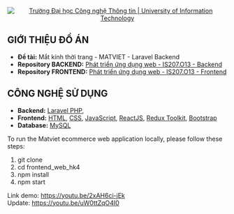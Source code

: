 <p align="center">
  <a href="https://www.uit.edu.vn/" title="Trường Đại học Công nghệ Thông tin" style="border: none;">
    <img src="https://i.imgur.com/WmMnSRt.png" alt="Trường Đại học Công nghệ Thông tin | University of Information Technology">
  </a>
</p>

## GIỚI THIỆU ĐỒ ÁN

- **Đề tài:** Mắt kính thời trang - MATVIET - Laravel Backend
- **Repository BACKEND:** [Phát triển ứng dụng web - IS207.O13 - Backend](https://github.com/duonguwu/backend_web_hk4)
- **Repository FRONTEND:** [Phát triển ứng dụng web - IS207.O13 - Frontend](https://github.com/duonguwu/frontend_web_hk4)

## CÔNG NGHỆ SỬ DỤNG

- **Backend:** [Laravel PHP](https://laravel.com/),
- **Frontend:** [HTML](https://developer.mozilla.org/en-US/docs/Web/HTML), [CSS](https://developer.mozilla.org/en-US/docs/Web/CSS), [JavaScript](https://www.javascript.com/), [ReactJS](https://reactjs.org/), [Redux Toolkit](https://redux.js.org/), [Bootstrap](https://reactstrap.github.io/?path=/story/home-installation--page)
- **Database:** [MySQL](https://www.mysql.com/)

To run the Matviet ecommerce web application locally, please follow these steps:

1. git clone
2. cd frontend_web_hk4
3. npm install
4. npm start

Link demo: https://youtu.be/2xAH6ci-jEk
<br>
Update: https://youtu.be/uW0ttZqO4I0
